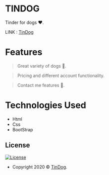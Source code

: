 # TINDOG
Tinder for dogs ♥.
<!-- [![FVCproductions](https://avatars1.githubusercontent.com/u/4284691?v=3&s=200)](http://fvcproductions.com) -->

LINK : <a href="https://shreyshreyansh.github.io/TinDog/">TinDog</a>

# Features

> Great variety of dogs 🐶.

> Pricing and different account functionality.

> Contact me features 📱.

# Technologies Used

- Html
- Css
- BootStrap

## License

[![License](http://img.shields.io/:license-mit-blue.svg?style=flat-square)](https://shreyshreyansh.github.io/TinDog/)
- Copyright 2020 © <a href="https://shreyshreyansh.github.io/TinDog/" target="_blank">TinDog</a>.
